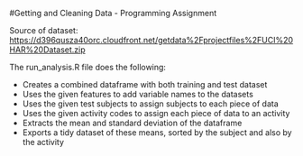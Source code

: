#Getting and Cleaning Data - Programming Assignment

Source of dataset: https://d396qusza40orc.cloudfront.net/getdata%2Fprojectfiles%2FUCI%20HAR%20Dataset.zip

The run_analysis.R file does the following:
- Creates a combined dataframe with both training and test dataset
- Uses the given features to add variable names to the datasets
- Uses the given test subjects to assign subjects to each piece of data
- Uses the given activity codes to assign each piece of data to an activity
- Extracts the mean and standard deviation of the dataframe
- Exports a tidy dataset of these means, sorted by the subject and also by the activity

